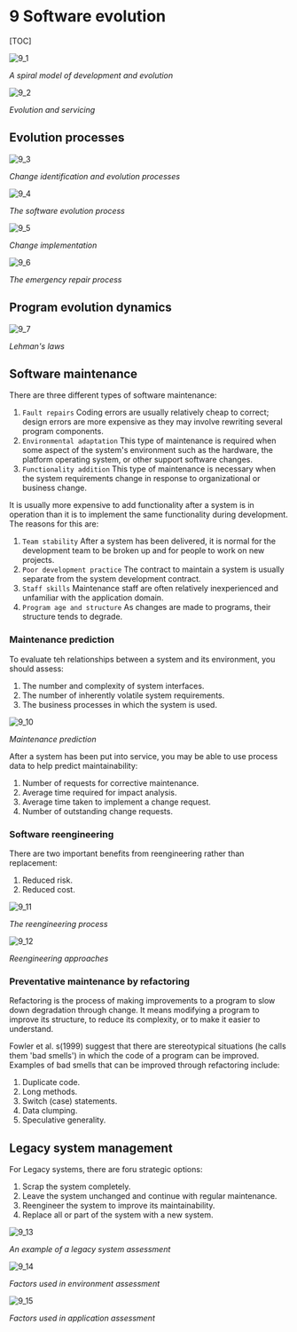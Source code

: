 # 9 Software evolution

[TOC]



![9_1](res/9_1.png)

*A spiral model of development and evolution*

![9_2](res/9_2.png)

*Evolution and servicing*

## Evolution processes

![9_3](res/9_3.png)

*Change identification and evolution processes*

![9_4](res/9_4.png)

*The software evolution process*

![9_5](res/9_5.png)

*Change implementation*

![9_6](res/9_6.png)

*The emergency repair process*



## Program evolution dynamics

![9_7](res/9_7.png)

*Lehman's laws*



## Software maintenance

There are three different types of software maintenance:

1. `Fault repairs` Coding errors are usually relatively cheap to correct; design errors are more expensive as they may involve rewriting several program components.
2. `Environmental adaptation` This type of maintenance is required when some aspect of the system's environment such as the hardware, the platform operating system, or other support software changes.
3. `Functionality addition` This type of maintenance is necessary when the system requirements change in response to organizational or business change.

It is usually more expensive to add functionality after a system is in operation than it is to implement the same functionality during development. The reasons for this are:

1. `Team stability` After a system has been delivered, it is normal for the development team to be broken up and for people to work on new projects.
2. `Poor development practice` The contract to maintain a system is usually separate from the system development contract.
3. `Staff skills` Maintenance staff are often relatively inexperienced and unfamiliar with the application domain.
4. `Program age and structure` As changes are made to programs, their structure tends to degrade.

### Maintenance prediction

To evaluate teh relationships between a system and its environment, you should assess:

1. The number and complexity of system interfaces.
2. The number of inherently volatile system requirements.
3. The business processes in which the system is used.

![9_10](res/9_10.png)

*Maintenance prediction*

After a system has been put into service, you may be able to use process data to help predict maintainability:

1. Number of requests for corrective maintenance.
2. Average time required for impact analysis.
3. Average time taken to implement a change request.
4. Number of outstanding change requests.

### Software reengineering

There are two important benefits from reengineering rather than replacement:

1. Reduced risk.
2. Reduced cost.

![9_11](res/9_11.png)

*The reengineering process*

![9_12](res/9_12.png)

*Reengineering approaches*

### Preventative maintenance by refactoring

Refactoring is the process of making improvements to a program to slow down degradation through change. It means modifying a program to improve its structure, to reduce its complexity, or to make it easier to understand.

Fowler et al. s(1999) suggest that there are stereotypical situations (he calls them 'bad smells') in which the code of a program can be improved. Examples of bad smells that can be improved through refactoring include:

1. Duplicate code.
2. Long methods.
3. Switch (case) statements.
4. Data clumping.
5. Speculative generality.



## Legacy system management

For Legacy systems, there are foru strategic options:

1. Scrap the system completely.
2. Leave the system unchanged and continue with regular maintenance.
3. Reengineer the system to improve its maintainability.
4. Replace all or part of the system with a new system.

![9_13](res/9_13.png)

*An example of a legacy system assessment*

![9_14](res/9_14.png)

*Factors used in environment assessment*

![9_15](res/9_15.png)

*Factors used in application assessment*